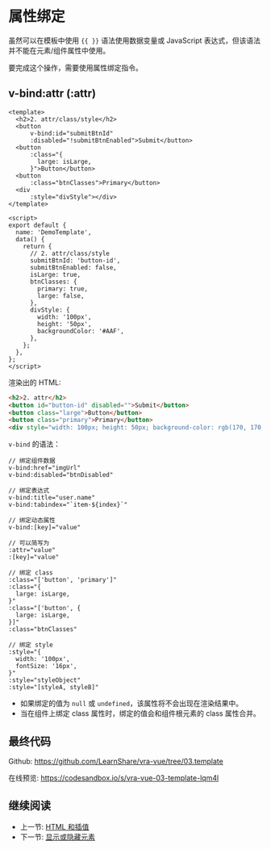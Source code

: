 # 属性绑定

虽然可以在模板中使用 `{{ }}` 语法使用数据变量或 JavaScript 表达式，但该语法并不能在元素/组件属性中使用。

要完成这个操作，需要使用属性绑定指令。

## v-bind:attr (:attr)

```vue
<template>
  <h2>2. attr/class/style</h2>
  <button
      v-bind:id="submitBtnId"
      :disabled="!submitBtnEnabled">Submit</button>
  <button
      :class="{
        large: isLarge,
      }">Button</button>
  <button
      :class="btnClasses">Primary</button>
  <div
      :style="divStyle"></div>
</template>

<script>
export default {
  name: 'DemoTemplate',
  data() {
    return {
      // 2. attr/class/style
      submitBtnId: 'button-id',
      submitBtnEnabled: false,
      isLarge: true,
      btnClasses: {
        primary: true,
        large: false,
      },
      divStyle: {
        width: '100px',
        height: '50px',
        backgroundColor: '#AAF',
      },
    };
  },
};
</script>
```

渲染出的 HTML:

```html
<h2>2. attr</h2>
<button id="button-id" disabled="">Submit</button>
<button class="large">Button</button>
<button class="primary">Primary</button>
<div style="width: 100px; height: 50px; background-color: rgb(170, 170, 255);"></div>
```

`v-bind` 的语法：

```
// 绑定组件数据
v-bind:href="imgUrl"
v-bind:disabled="btnDisabled"

// 绑定表达式
v-bind:title="user.name"
v-bind:tabindex="`item-${index}`"

// 绑定动态属性
v-bind:[key]="value"

// 可以简写为
:attr="value"
:[key]="value"

// 绑定 class
:class="['button', 'primary']"
:class="{
  large: isLarge,
}"
:class="['button', {
  large: isLarge,
}]"
:class="btnClasses"

// 绑定 style
:style="{
  width: '100px',
  fontSize: '16px',
}"
:style="styleObject"
:style="[styleA, styleB]"
```

+ 如果绑定的值为 `null` 或 `undefined`，该属性将不会出现在渲染结果中。
+ 当在组件上绑定 class 属性时，绑定的值会和组件根元素的 class 属性合并。

## 最终代码

Github: <https://github.com/LearnShare/vra-vue/tree/03.template>

在线预览: <https://codesandbox.io/s/vra-vue-03-template-lqm4l>

## 继续阅读

+ 上一节: [HTML 和插值](./html.md)
+ 下一节: [显示或隐藏元素](./show-if-else.md)
